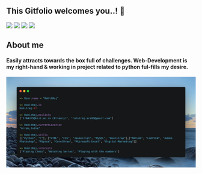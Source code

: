 ## This Gitfolio welcomes you..! 🙏
<p align="center">

[![](https://img.shields.io/badge/Linkedin-Rohitraj07-blue?logo=Linkedin&logoColor=blue&labelColor=black)](https://www.linkedin.com/in/rohitraj07)
[![](https://img.shields.io/badge/Gmail-1704379%40kiit.ac.in-red?logo=Gmail&logoColor=Red&labelColor=black)](mailto:1704379@kiit.ac.in)
[![](https://img.shields.io/badge/Telegram-Rohitraj__07-blue?logo=Telegram&logoColor=blue&labelColor=black)](https://t.me/Rohitraj_07)
[![](https://img.shields.io/badge/HackerRank-Rohitraj__07-brightgreen?logo=HackerRank&logoColor=Green&labelColor=black)](https://www.hackerrank.com/Rohitraj_07)

</p>


## About me
#### Easily attracts towards the box full of challenges. Web-Development is my right-hand & working in project related to python ful-fills my desire. 
![](https://github.com/Rohitraj-07/Rohitraj-07/blob/master/Profile.png)


<!-- ![Rohit's github stats](https://github-readme-stats.vercel.app/api?username=Rohitraj-07&show_icons=true&&title_color=fff&icon_color=79ff97&text_color=9f9f9f&bg_color=151515) 
-->
<!-- For light mode of Github stats
![_Rohit's github stats_](https://github-readme-stats.vercel.app/api?username=Rohitraj-07&show_icons=true&hide_border=true&&text_color=000000&icon_color=FFFFFF&hide=["stars","prs","issues","contribs"])
-->

<!--TO make screenshot of your code, copy below link:  
https://carbon.now.sh/ -->





<!--
**Rohitraj-07/Rohitraj-07** is a ✨ _special_ ✨ repository because its `README.md` (this file) appears on your GitHub profile.

Here are some ideas to get you started:

- 🔭 I’m currently working on ...
- 🌱 I’m currently learning ...
- 👯 I’m looking to collaborate on ...
- 🤔 I’m looking for help with ...
- 💬 Ask me about ...
- 📫 How to reach me: ...
- 😄 Pronouns: ...
- ⚡ Fun fact: ... -->




<!-- Hiding individual stats
To hide any specific stats, you can pass a query parameter ?hide= with an array of items, you wanna hide.

Options: &hide=["stars","prs","issues","contribs"]


![Anurag's github stats](https://github-readme-stats.vercel.app/api?username=anuraghazra&hide=["contribs","prs"])
Showing icons
To enable icons, you can pass show_icons=true in the query param like so

![Anurag's github stats](https://github-readme-stats.vercel.app/api?username=anuraghazra&show_icons=true)
Other options:

&hide_border=true hide the border box if you don't like it :D.
&line_height=30 control the line-height between text.
&hide_rank=true hides the ranking
-->
